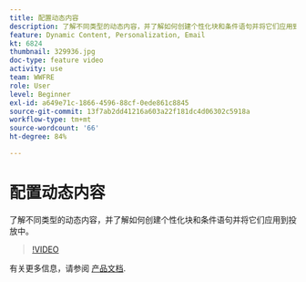 ```yaml
---
title: 配置动态内容
description: 了解不同类型的动态内容，并了解如何创建个性化块和条件语句并将它们应用到投放中。
feature: Dynamic Content, Personalization, Email
kt: 6824
thumbnail: 329936.jpg
doc-type: feature video
activity: use
team: WWFRE
role: User
level: Beginner
exl-id: a649e71c-1866-4596-88cf-0ede861c8845
source-git-commit: 13f7ab2dd41216a603a22f181dc4d06302c5918a
workflow-type: tm+mt
source-wordcount: '66'
ht-degree: 84%

---
```


# 配置动态内容

了解不同类型的动态内容，并了解如何创建个性化块和条件语句并将它们应用到投放中。

>[!VIDEO](https://video.tv.adobe.com/v/329936?quality=12&learn=on)

有关更多信息，请参阅 [产品文档](https://experienceleague.adobe.com/docs/campaign-classic/using/sending-messages/personalizing-deliveries/conditional-content.html?lang=en).
